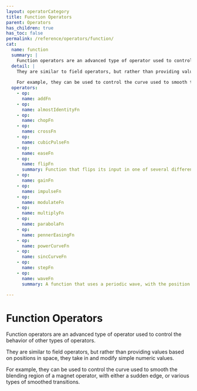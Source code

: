 ```yaml
---
layout: operatorCategory
title: Function Operators
parent: Operators
has_children: true
has_toc: false
permalink: /reference/operators/function/
cat:
  name: function
  summary: |
    Function operators are an advanced type of operator used to control the behavior of other types of operators.
  detail: |
    They are similar to field operators, but rather than providing values based on positions in space, they take in and modify simple numeric values.
    
    For example, they can be used to control the curve used to smooth the blending region of a magnet operator, with either a sudden edge, or various types of smoothed transitions.
  operators:
    - op:
      name: addFn
    - op:
      name: almostIdentityFn
    - op:
      name: chopFn
    - op:
      name: crossFn
    - op:
      name: cubicPulseFn
    - op:
      name: easeFn
    - op:
      name: flipFn
      summary: Function that flips its input in one of several different modes.
    - op:
      name: gainFn
    - op:
      name: impulseFn
    - op:
      name: modulateFn
    - op:
      name: multiplyFn
    - op:
      name: parabolaFn
    - op:
      name: pennerEasingFn
    - op:
      name: powerCurveFn
    - op:
      name: sincCurveFn
    - op:
      name: stepFn
    - op:
      name: waveFn
      summary: A function that uses a periodic wave, with the position as the parameter.

---
```


# Function Operators

Function operators are an advanced type of operator used to control the behavior of other types of operators.

They are similar to field operators, but rather than providing values based on positions in space, they take in and modify simple numeric values.

For example, they can be used to control the curve used to smooth the blending region of a magnet operator, with either a sudden edge, or various types of smoothed transitions.
